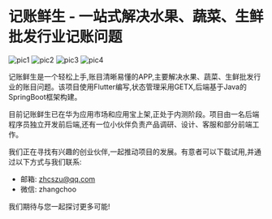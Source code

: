 # 记账鲜生 - 一站式解决水果、蔬菜、生鲜批发行业记账问题

![pic1](https://github.com/Macwik/ledger/assets/15977899/a1fc84e7-96c0-4ad9-a887-7f4760e577e1)   ![pic2](https://github.com/Macwik/ledger/assets/15977899/d44f5316-53b4-472f-bd79-ba74a68e1656)  ![pic3](https://github.com/Macwik/ledger/assets/15977899/0d37764a-6b8e-408d-85cf-37f4505be4cd)  ![pic4](https://github.com/Macwik/ledger/assets/15977899/d97e27ec-2f87-4ec6-8785-d8ee99aee224)

记账鲜生是一个轻松上手,账目清晰易懂的APP,主要解决水果、蔬菜、生鲜批发行业的账目问题。该项目使用Flutter编写,状态管理采用GETX,后端基于Java的SpringBoot框架构建。

目前记账鲜生已在华为应用市场和应用宝上架,正处于内测阶段。项目由一名后端程序员独立开发前后端,还有一位小伙伴负责产品调研、设计、客服和部分前端工作。

我们正在寻找有兴趣的创业伙伴,一起推动项目的发展。有意者可以下载试用,并通过以下方式与我们联系:

- 邮箱: zhcszu@qq.com
- 微信: zhangchoo

我们期待与您一起探讨更多可能!
